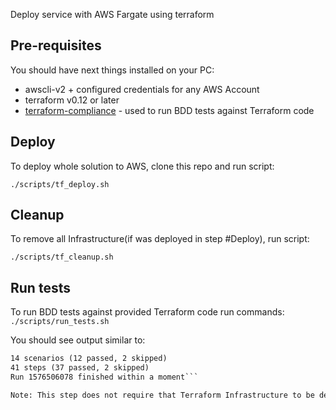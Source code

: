 Deploy service with AWS Fargate using terraform

## Pre-requisites

You should have next things installed on your PC:
* awscli-v2 + configured credentials for any AWS Account
* terraform v0.12 or later
* [terraform-compliance](https://terraform-compliance.com) - used to run BDD tests against Terraform code

## Deploy

To deploy whole solution to AWS, clone this repo and run script:

```./scripts/tf_deploy.sh```


## Cleanup

To remove all Infrastructure(if was deployed in step #Deploy), run script:

```./scripts/tf_cleanup.sh```

## Run tests

To run BDD tests against provided Terraform code run commands:
```./scripts/run_tests.sh```

You should see output similar to:
```4 features (3 passed, 1 skipped)
14 scenarios (12 passed, 2 skipped)
41 steps (37 passed, 2 skipped)
Run 1576506078 finished within a moment```

Note: This step does not require that Terraform Infrastructure to be deployed on AWS, it runs against Terraform code only.

